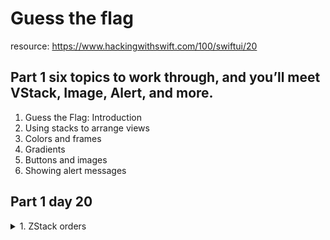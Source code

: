 #  Guess the flag
resource: https://www.hackingwithswift.com/100/swiftui/20

## Part 1 six topics to work through, and you’ll meet VStack, Image, Alert, and more.

1. Guess the Flag: Introduction
1. Using stacks to arrange views
1. Colors and frames
1. Gradients
1. Buttons and images	
1. Showing alert messages


## Part 1 day 20
<details><summary>1. ZStack orders</summary>
<p>

ZStack doesn’t have the concept of spacing because the views overlap, but it does have alignment. So, if you have one large thing and one small thing inside your ZStack, you can make both views align to the top like this: ZStack(alignment: .top) {.

ZStack draws its contents from top to bottom, back to front. This means if you have an image then some text ZStack will draw them in that order, placing the text on top of the image.

</p>
</details>


 
